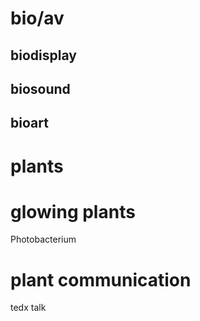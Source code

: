 # bio/av

## biodisplay

## biosound

## bioart

# plants

# glowing plants

Photobacterium

# plant communication

tedx talk
